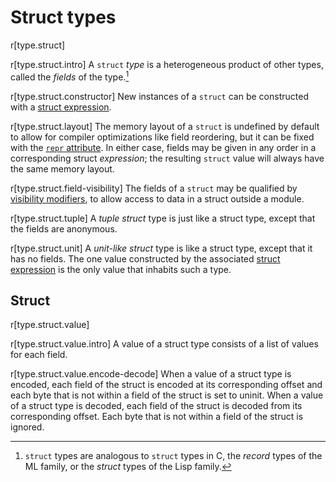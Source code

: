 # Struct types

r[type.struct]

r[type.struct.intro]
A `struct` *type* is a heterogeneous product of other types, called the
*fields* of the type.[^structtype]

r[type.struct.constructor]
New instances of a `struct` can be constructed with a [struct expression].

r[type.struct.layout]
The memory layout of a `struct` is undefined by default to allow for compiler
optimizations like field reordering, but it can be fixed with the
[`repr` attribute]. In either case, fields may be given in any order in a
corresponding struct *expression*; the resulting `struct` value will always
have the same memory layout.

r[type.struct.field-visibility]
The fields of a `struct` may be qualified by [visibility modifiers], to allow
access to data in a struct outside a module.

r[type.struct.tuple]
A _tuple struct_ type is just like a struct type, except that the fields are
anonymous.

r[type.struct.unit]
A _unit-like struct_ type is like a struct type, except that it has no fields.
The one value constructed by the associated [struct expression] is the only
value that inhabits such a type.

## Struct

r[type.struct.value]

r[type.struct.value.intro]
A value of a struct type consists of a list of values for each field.

r[type.struct.value.encode-decode]
When a value of a struct type is encoded, each field of the struct is encoded at its corresponding offset and each byte that is not within a field of the struct is set to uninit.
When a value of a struct type is decoded, each field of the struct is decoded from its corresponding offset. Each byte that is not within a field of the struct is ignored.

[^structtype]: `struct` types are analogous to `struct` types in C, the
    *record* types of the ML family, or the *struct* types of the Lisp family.

[`repr` attribute]: ../type-layout.md#representations
[struct expression]: ../expressions/struct-expr.md
[visibility modifiers]: ../visibility-and-privacy.md
